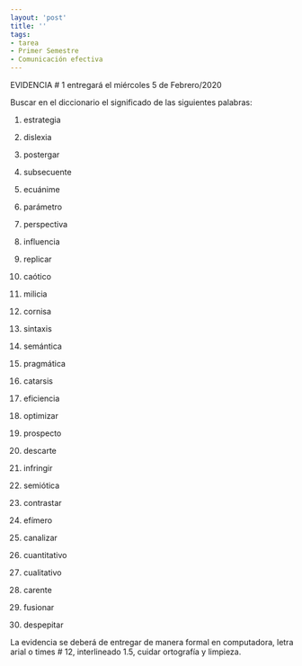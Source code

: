 ```yaml
---
layout: 'post'
title: ''
tags:
- tarea
- Primer Semestre
- Comunicación efectiva
---
```


EVIDENCIA # 1 entregará el miércoles 5 de Febrero/2020

Buscar en el diccionario el significado de las siguientes palabras:

1. estrategia

2. dislexia

3. postergar

4. subsecuente

5. ecuánime

6. parámetro

7. perspectiva

8. influencia

9. replicar

10. caótico

11. milicia

12. cornisa

13. sintaxis

14. semántica

15. pragmática

16. catarsis

17. eficiencia

18. optimizar

19. prospecto

20. descarte

21. infringir

22. semiótica

23. contrastar

24. efímero

25. canalizar

26. cuantitativo

27. cualitativo

28. carente

29. fusionar

30. despepitar

La evidencia se deberá de entregar de manera formal en computadora, letra arial o times # 12, interlineado 1.5, cuidar ortografía y limpieza.
